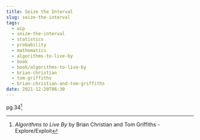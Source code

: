 ```yaml
---
title: Seize the Interval
slug: seize-the-interval
tags:
  - wip
  - seize-the-interval
  - statistics
  - probability
  - mathematics
  - algorithms-to-live-by
  - book
  - book/algorithms-to-live-by
  - brian-christian
  - tom-griffiths
  - brian-christian-and-tom-griffiths
date: 2021-12-20T06:30
---
```


pg.34[^1]

[^1]: _Algorithms to Live By_ by Brian Christian and Tom Griffiths - Explore/Exploit
